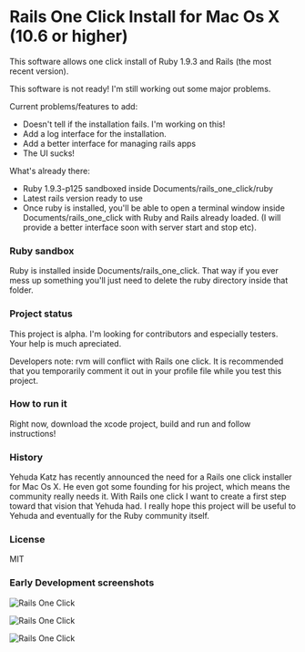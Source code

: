 # Rails One Click Install for Mac Os X (10.6 or higher)

This software allows one click install of Ruby 1.9.3 and Rails (the most
recent version).

This software is not ready! I'm still working out some major problems.

Current problems/features to add:

* Doesn't tell if the installation fails. I'm working on this!
* Add a log interface for the installation.
* Add a better interface for managing rails apps
* The UI sucks!

What's already there:

* Ruby 1.9.3-p125 sandboxed inside Documents/rails_one_click/ruby
* Latest rails version ready to use
* Once ruby is installed, you'll be able to open a terminal window
  inside Documents/rails_one_click with Ruby and Rails already loaded.
(I will provide a better interface soon with server start and stop etc).

### Ruby sandbox

Ruby is installed inside Documents/rails_one_click. That way if you ever
mess up something you'll just need to delete the ruby directory inside
that folder.

### Project status

This project is alpha. I'm looking for contributors and especially
testers. Your help is much apreciated.

Developers note: rvm will conflict with Rails one click. It is
recommended that you temporarily comment it out in your profile file
while you test this project.

### How to run it

Right now, download the xcode project, build and run and follow
instructions!

### History

Yehuda Katz has recently announced the need for a Rails one click installer
for Mac Os X. He even got some founding for his project, which means the
community really needs it. With Rails one
click I want to create a first step toward that vision that Yehuda had.
I really hope this project will be useful to Yehuda and eventually for
the Ruby community itself.

### License

MIT


### Early Development screenshots

![Rails One Click](https://raw.github.com/oscardelben/RailsOneClick/master/screenshots/install.png)

![Rails One Click](https://raw.github.com/oscardelben/RailsOneClick/master/screenshots/installed.png)

![Rails One Click](https://raw.github.com/oscardelben/RailsOneClick/master/screenshots/console.png)
